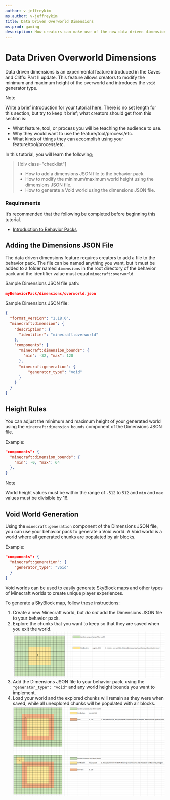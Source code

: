 ```yaml
---
author: v-jeffreykim
ms.author: v-jeffreykim
title: Data Driven Overworld Dimensions
ms.prod: gaming
description: How creators can make use of the new data driven dimensions feature of the Caves and Cliffs Part II update
---
```

# Data Driven Overworld Dimensions

Data driven dimensions is an experimental feature introduced in the Caves and Cliffs: Part II update. This feature allows creators to modify the minimum and maximum height of the overworld and introduces the `void` generator type.

> [!NOTE]
> Write a brief introduction for your tutorial here. There is no set length for this section, but try to keep it brief; what creators should get from this section is:
>
> - What feature, tool, or process you will be teaching the audience to use.
> - Why they would want to use the feature/tool/process/etc.
> - What kinds of things they can accomplish using your feature/tool/process/etc.

In this tutorial, you will learn the following;

> [!div class="checklist"]
>
> - How to add a dimensions JSON file to the behavior pack.
> - How to modify the minimum/maximum world height using the dimensions JSON file.
> - How to generate a Void world using the dimensions JSON file.

### Requirements

It’s recommended that the following be completed before beginning this tutorial.

- [Introduction to Behavior Packs](BehaviorPack.md)

## Adding the Dimensions JSON File

The data driven dimensions feature requires creators to add a file to the behavior pack. The file can be named anything you want, but it must be added to a folder named `dimensions` in the root directory of the behavior pack and the identifier value must equal `minecraft:overworld`. 

Sample Dimensions JSON file path:

```json
myBehaviorPack/dimensions/overworld.json
```

Sample Dimensions JSON file:

```json
{ 
  "format_version": "1.18.0", 
  "minecraft:dimension": { 
    "description": { 
      "identifier": "minecraft:overworld" 
    }, 
    "components": { 
      "minecraft:dimension_bounds": { 
        "min": -32, "max": 128 
      }, 
      "minecraft:generation": { 
          "generator_type": "void" 
      } 
    }
  }
}
```

## Height Rules

You can adjust the minimum and maximum height of your generated world using the `minecraft:dimension_bounds` component of the Dimensions JSON file.

Example:

```json
"components": { 
  "minecraft:dimension_bounds": { 
    "min": -0, "max": 64 
  }, 
}
```

> [!NOTE]
> World height values must be within the range of `-512` to `512` and `min` and `max` values must be divisible by 16.

## Void World Generation

Using the `minecraft:generation` component of the Dimensions JSON file, you can use your behavior pack to generate a Void world. A Void world is a world where all generated chunks are populated by air blocks.

Example:

```json
"components": { 
  "minecraft:generation": { 
    "generator_type": "void" 
  } 
}
```

Void worlds can be used to easily generate SkyBlock maps and other types of Minecraft worlds to create unique player experiences.

To generate a SkyBlock map, follow these instructions:

1. Create a new Minecraft world, but *do not* add the Dimensions JSON file to your behavior pack.
1. Explore the chunks that you want to keep so that they are saved when you exit the world.
    ![Mock-up representation of how to create a Void world 1](Media\DataDrivenOverworldDimensions\DataDrivenDimensions_VoidSkyBlockWorld1.png)
1. Add the Dimensions JSON file to your behavior pack, using the `"generator_type": "void"` and any world height bounds you want to implement.
1. Load your world and the explored chunks will remain as they were when saved, while all unexplored chunks will be populated with air blocks.
    ![Mock-up representation of how to create a Void world 2](Media\DataDrivenOverworldDimensions\DataDrivenDimensions_VoidSkyBlockWorld2.png)
